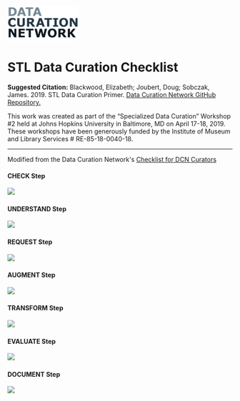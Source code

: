 ![](DCNlogo.png)

# STL Data Curation Checklist

**Suggested Citation:** Blackwood, Elizabeth; Joubert, Doug; Sobczak, James. 2019. STL Data Curation Primer. [Data Curation Network GitHub Repository.](https://github.com/DataCurationNetwork/data-primers)

This work was created as part of the “Specialized Data Curation” Workshop #2 held at Johns Hopkins University in Baltimore, MD on April 17-18, 2019. These workshops have been generously funded by the Institute of Museum and Library Services # RE-85-18-0040-18.

-------------------------------
Modified from the Data Curation Network's [Checklist for DCN Curators](https://docs.google.com/document/d/1RWt2obXOOeJRRFmVo9VAkl4h41cL33Zm5YYny3hbPZ8/edit)

#### CHECK Step

![](stl7.jpeg)

#### UNDERSTAND Step

![](stl8.jpeg)

#### REQUEST Step

![](stl9.jpeg)

#### AUGMENT Step

![](stl10.jpeg)

#### TRANSFORM Step

![](stl11.jpeg)

#### EVALUATE Step

![](stl12.jpeg)

#### DOCUMENT Step

![](stl13.jpeg)
